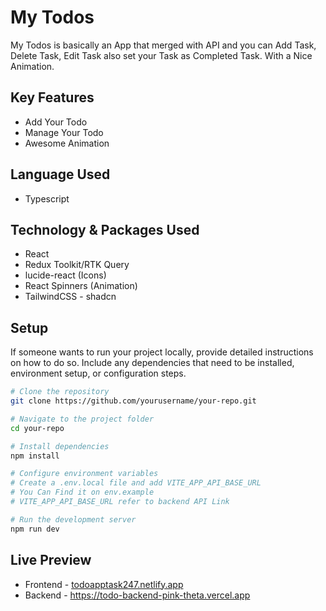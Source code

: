 # My Todos

My Todos is basically an App that merged with API and you can Add Task, Delete Task, Edit Task also set your Task as Completed Task. With a Nice Animation.

## Key Features

- Add Your Todo
- Manage Your Todo
- Awesome Animation

## Language Used

- Typescript

## Technology & Packages Used

- React
- Redux Toolkit/RTK Query
- lucide-react (Icons)
- React Spinners (Animation)
- TailwindCSS - shadcn

## Setup

If someone wants to run your project locally, provide detailed instructions on how to do so. Include any dependencies that need to be installed, environment setup, or configuration steps.

```bash
# Clone the repository
git clone https://github.com/yourusername/your-repo.git

# Navigate to the project folder
cd your-repo

# Install dependencies
npm install

# Configure environment variables
# Create a .env.local file and add VITE_APP_API_BASE_URL
# You Can Find it on env.example
# VITE_APP_API_BASE_URL refer to backend API Link

# Run the development server
npm run dev
```

## Live Preview

- Frontend - [todoapptask247.netlify.app](https://todoapptask247.netlify.app/)
- Backend - https://todo-backend-pink-theta.vercel.app
